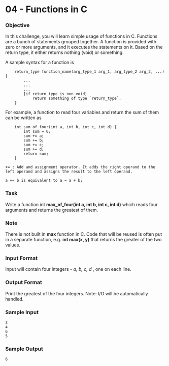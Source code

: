 # 04 - Functions in C

### Objective

In this challenge, you will learn simple usage of functions in C. Functions are a bunch of statements grouped together. A function is provided with zero or more arguments, and it executes the statements on it. Based on the return type, it either returns nothing (void) or something.

A sample syntax for a function is
```
	return_type function_name(arg_type_1 arg_1, arg_type_2 arg_2, ...) {
		...
		...
		...
		[if return_type is non void]
			return something of type `return_type`;
	}
```
For example, a function to read four variables and return the sum of them can be written as
```
	int sum_of_four(int a, int b, int c, int d) {
		int sum = 0;
		sum += a;
		sum += b;
		sum += c;
		sum += d;
		return sum;
	}
```
````
+= : Add and assignment operator. It adds the right operand to the left operand and assigns the result to the left operand.

a += b is equivalent to a = a + b;
````
### Task

Write a function int __max_of_four(int a, int b, int c, int d)__ which reads four arguments and returns the greatest of them.

### Note

There is not built in __max__ function in C. Code that will be reused is often put in a separate function, e.g. __int max(x, y)__ that returns the greater of the two values.

### Input Format

Input will contain four integers - _a, b, c, d_ , one on each line.

### Output Format

Print the greatest of the four integers.
Note: I/O will be automatically handled.

### Sample Input
```
3
4
6
5
```
### Sample Output
```
6
```